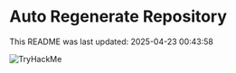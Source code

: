 # Auto Regenerate Repository

This README was last updated: 2025-04-23 00:43:58

 ![TryHackMe](https://tryhackme.com/badge/533634)